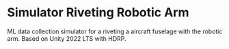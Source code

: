 # Simulator Riveting Robotic Arm
ML data collection simulator for a riveting a aircraft fuselage with the robotic arm. Based on Unity 2022 LTS with HDRP.

